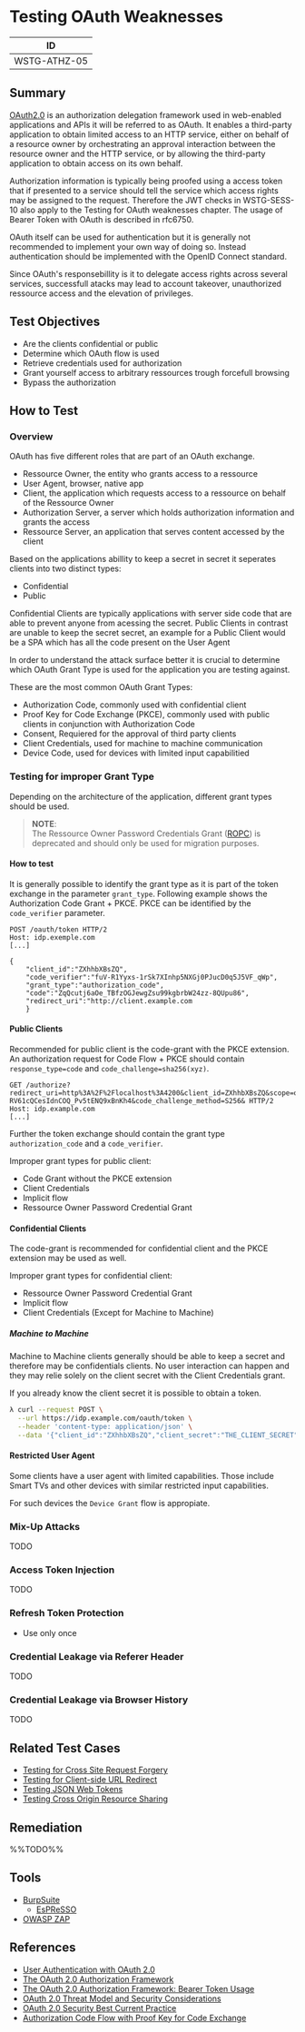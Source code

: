 # Testing OAuth Weaknesses

|ID          |
|------------|
|WSTG-ATHZ-05|

## Summary

[OAuth2.0](https://oauth.net/2/) is an authorization delegation framework used in web-enabled applications and APIs it will be referred to as OAuth.
It enables a third-party application to obtain limited access to an HTTP service, either on behalf of a resource owner by orchestrating an approval interaction
between the resource owner and the HTTP service, or by allowing the third-party application to obtain access on its own behalf.

Authorization information is typically being proofed using a access token that if presented to a service should tell the service which access rights may be assigned to the request. Therefore the JWT checks in WSTG-SESS-10 also apply to the Testing for OAuth weaknesses chapter. The usage of Bearer Token with OAuth is described in rfc6750.

OAuth itself can be used for authentication but it is generally not recommended to implement your own way of doing so. Instead authentication should be implemented with the OpenID Connect standard.

Since OAuth's responsebillity is it to delegate access rights across several services, successfull atacks may lead to account takeover, unauthorized ressource access and the elevation of privileges.

## Test Objectives

- Are the clients confidential or public
- Determine which OAuth flow is used
- Retrieve credentials used for authorization
- Grant yourself access to arbitrary ressources trough forcefull browsing
- Bypass the authorization

## How to Test

### Overview

OAuth has five different roles that are part of an OAuth exchange.

- Ressource Owner, the entity who grants access to a ressource
- User Agent, browser, native app
- Client, the application which requests access to a ressource on behalf of the Ressource Owner
- Authorization Server, a server which holds authorization information and grants the access
- Ressource Server, an application that serves content accessed by the client

Based on the applications abillity to keep a secret in secret it seperates clients into two distinct types:

- Confidential
- Public

Confidential Clients are typically applications with server side code that are able to prevent anyone from acessing the secret.
Public Clients in contrast are unable to keep the secret secret, an example for a Public Client would be a SPA which has all the code present on the User Agent

In order to understand the attack surface better it is crucial to determine which OAuth Grant Type is used for the application you are testing against.

These are the most common OAuth Grant Types:

- Authorization Code, commonly used with confidential client
- Proof Key for Code Exchange (PKCE), commonly used with public clients in conjunction with Authorization Code
- Consent, Requiered for the approval of third party clients
- Client Credentials, used for machine to machine communication
- Device Code, used for devices with limited input capabilitied

### Testing for improper Grant Type

Depending on the architecture of the application, different grant types should be used.

> **NOTE**:  
> The Ressource Owner Password Credentials Grant ([ROPC](https://www.youtube.com/watch?v=qMtYaDmhnHU)) is deprecated and should only be used for migration purposes.  

#### How to test

It is generally possible to identify the grant type as it is part of the token exchange in the parameter `grant_type`. Following example shows the Authorization Code Grant + PKCE. PKCE can be identified by the `code_verifier` parameter.

```http
POST /oauth/token HTTP/2
Host: idp.exemple.com
[...]

{
    "client_id":"ZXhhbXBsZQ",
    "code_verifier":"fuV-R1Yyxs-1rSk7XInhp5NXGj0PJucD0q5J5VF_qWp",
    "grant_type":"authorization_code",
    "code":"ZqQcutj6aOe_TBfzOGJewgZsu99kgbrbW24zz-8QUpu86",
    "redirect_uri":"http://client.example.com
    }
```

#### Public Clients

Recommended for public client is the code-grant with the PKCE extension.
An authorization request for Code Flow + PKCE should contain `response_type=code` and `code_challenge=sha256(xyz)`.

```http
GET /authorize?redirect_uri=http%3A%2F%2Flocalhost%3A4200&client_id=ZXhhbXBsZQ&scope=openid%20profile%20email&response_type=code&response_mode=query&state=ZXhhbXBsZQ%3D%3D&nonce=ZXhhbXBsZQ%3D%3D&code_challenge=eNJJZHGTgeaB-RV61cQCesIdnCOQ_Pv5tENQ9xBnKh4&code_challenge_method=S256& HTTP/2
Host: idp.example.com
[...]
```

Further the token exchange should contain the  grant type `authorization_code` and a `code_verifier`.

Improper grant types for public client:

- Code Grant without the PKCE extension
- Client Credentials
- Implicit flow
- Ressource Owner Password Credential Grant

#### Confidential Clients

The code-grant is recommended for confidential client and the PKCE extension may be used as well.

Improper grant types for confidential client:

- Ressource Owner Password Credential Grant
- Implicit flow
- Client Credentials (Except for Machine to Machine)

##### Machine to Machine

Machine to Machine clients generally should be able to keep a secret and therefore may be confidentials clients. No user interaction can happen and they may relie solely on the client secret with the Client Credentials grant.

If you already know the client secret it is possible to obtain a token.

```bash
λ curl --request POST \
  --url https://idp.example.com/oauth/token \
  --header 'content-type: application/json' \
  --data '{"client_id":"ZXhhbXBsZQ","client_secret":"THE_CLIENT_SECRET","audience":"https://idp.example.com/","grant_type":"client_credentials"}' --proxy http://localhost:8080/ -k
```

#### Restricted User Agent

Some clients have a user agent with limited capabilities. Those include Smart TVs and other devices with similar restricted input capabilities.

For such devices the `Device Grant` flow is appropiate.




### Mix-Up Attacks

TODO

### Access Token Injection

TODO

### Refresh Token Protection

- Use only once

### Credential Leakage via Referer Header

TODO

### Credential Leakage via Browser History

TODO

## Related Test Cases

- [Testing for Cross Site Request Forgery](../06-Session_Management_Testing/05-Testing_for_Cross_Site_Request_Forgery.md)
- [Testing for Client-side URL Redirect](../11-Client-side_Testing/04-Testing_for_Client-side_URL_Redirect.md)
- [Testing JSON Web Tokens](../06-Session_Management_Testing/10-Testing_JSON_Web_Tokens.md)
- [Testing Cross Origin Resource Sharing](../11-Client-side_Testing/07-Testing_Cross_Origin_Resource_Sharing.md)

## Remediation

%%TODO%%

## Tools

- [BurpSuite](https://portswigger.net/burp/releases)
  - [EsPReSSO](https://github.com/portswigger/espresso)
- [OWASP ZAP](https://www.zaproxy.org/)

## References

- [User Authentication with OAuth 2.0](https://oauth.net/articles/authentication/)
- [The OAuth 2.0 Authorization Framework](https://datatracker.ietf.org/doc/html/rfc6749)
- [The OAuth 2.0 Authorization Framework: Bearer Token Usage](https://datatracker.ietf.org/doc/html/rfc6750)
- [OAuth 2.0 Threat Model and Security Considerations](https://datatracker.ietf.org/doc/html/rfc6819)
- [OAuth 2.0 Security Best Current Practice](https://datatracker.ietf.org/doc/html/draft-ietf-oauth-security-topics-16)
- [Authorization Code Flow with Proof Key for Code Exchange](https://auth0.com/docs/authorization/flows/authorization-code-flow-with-proof-key-for-code-exchange-pkce)
